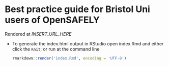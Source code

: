 # Best practice guide for Bristol Uni users of OpenSAFELY

Rendered at *INSERT_URL_HERE* <!-- https://remlapmot.github.io/os-bristol-best-practice/ -->

- To generate the index.html output in RStudio open index.Rmd and either click the `Knit`; or run at the command line

    ``` r
    rmarkdown::render('index.Rmd', encoding = 'UTF-8')  
    ```
